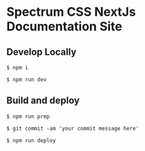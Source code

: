 # Spectrum CSS NextJs Documentation Site

## Develop Locally

```
$ npm i
```

```
$ npm run dev
```

## Build and deploy

```
$ npm run prep
```

```
$ git commit -am 'your commit message here'
```

```
$ npm run deploy
```
